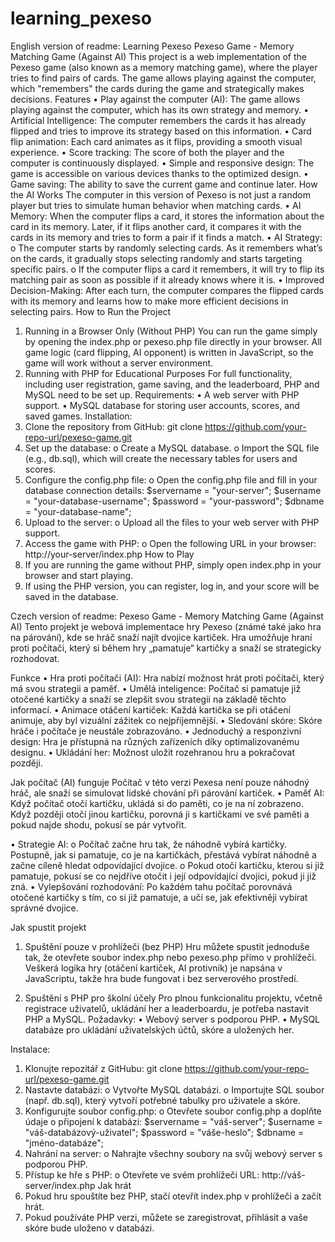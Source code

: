 # learning_pexeso
English version of readme:
Learning Pexeso
Pexeso Game - Memory Matching Game (Against AI)
This project is a web implementation of the Pexeso game (also known as a memory matching game), where the player tries to find pairs of cards. The game allows playing against the computer, which "remembers" the cards during the game and strategically makes decisions.
Features
•	Play against the computer (AI): The game allows playing against the computer, which has its own strategy and memory.
•	Artificial Intelligence: The computer remembers the cards it has already flipped and tries to improve its strategy based on this information.
•	Card flip animation: Each card animates as it flips, providing a smooth visual experience.
•	Score tracking: The score of both the player and the computer is continuously displayed.
•	Simple and responsive design: The game is accessible on various devices thanks to the optimized design.
•	Game saving: The ability to save the current game and continue later.
How the AI Works
The computer in this version of Pexeso is not just a random player but tries to simulate human behavior when matching cards.
•	AI Memory: When the computer flips a card, it stores the information about the card in its memory. Later, if it flips another card, it compares it with the cards in its memory and tries to form a pair if it finds a match.
•	AI Strategy:
o	The computer starts by randomly selecting cards. As it remembers what’s on the cards, it gradually stops selecting randomly and starts targeting specific pairs.
o	If the computer flips a card it remembers, it will try to flip its matching pair as soon as possible if it already knows where it is.
•	Improved Decision-Making: After each turn, the computer compares the flipped cards with its memory and learns how to make more efficient decisions in selecting pairs.
How to Run the Project
1. Running in a Browser Only (Without PHP)
You can run the game simply by opening the index.php or pexeso.php file directly in your browser. All game logic (card flipping, AI opponent) is written in JavaScript, so the game will work without a server environment.
2. Running with PHP for Educational Purposes
For full functionality, including user registration, game saving, and the leaderboard, PHP and MySQL need to be set up.
Requirements:
•	A web server with PHP support.
•	MySQL database for storing user accounts, scores, and saved games.
Installation:
1.	Clone the repository from GitHub:
git clone https://github.com/your-repo-url/pexeso-game.git
2.	Set up the database:
o	Create a MySQL database.
o	Import the SQL file (e.g., db.sql), which will create the necessary tables for users and scores.
3.	Configure the config.php file:
o	Open the config.php file and fill in your database connection details:
$servername = "your-server";
$username = "your-database-username";
$password = "your-password";
$dbname = "your-database-name";
4.	Upload to the server:
o	Upload all the files to your web server with PHP support.
5.	Access the game with PHP:
o	Open the following URL in your browser:
http://your-server/index.php
How to Play
1.	If you are running the game without PHP, simply open index.php in your browser and start playing.
2.	If using the PHP version, you can register, log in, and your score will be saved in the database.

Czech version of readme:
Pexeso Game - Memory Matching Game (Against AI)
Tento projekt je webová implementace hry Pexeso (známé také jako hra na párování), kde se hráč snaží najít dvojice kartiček. Hra umožňuje hraní proti počítači, který si během hry „pamatuje“ kartičky a snaží se strategicky rozhodovat.

Funkce
•	Hra proti počítači (AI): Hra nabízí možnost hrát proti počítači, který má svou strategii a paměť.
•	Umělá inteligence: Počítač si pamatuje již otočené kartičky a snaží se zlepšit svou strategii na základě těchto informací.
•	Animace otáčení kartiček: Každá kartička se při otáčení animuje, aby byl vizuální zážitek co nejpříjemnější.
•	Sledování skóre: Skóre hráče i počítače je neustále zobrazováno.
•	Jednoduchý a responzivní design: Hra je přístupná na různých zařízeních díky optimalizovanému designu.
•	Ukládání her: Možnost uložit rozehranou hru a pokračovat později.

Jak počítač (AI) funguje
Počítač v této verzi Pexesa není pouze náhodný hráč, ale snaží se simulovat lidské chování při párování kartiček.
•	Paměť AI: Když počítač otočí kartičku, ukládá si do paměti, co je na ní zobrazeno. Když později otočí jinou kartičku, porovná ji s kartičkami ve své paměti a pokud najde shodu, pokusí se pár vytvořit.

•	Strategie AI:
o	Počítač začne hru tak, že náhodně vybírá kartičky. Postupně, jak si pamatuje, co je na kartičkách, přestává vybírat náhodně a začne cíleně hledat odpovídající dvojice.
o	Pokud otočí kartičku, kterou si již pamatuje, pokusí se co nejdříve otočit i její odpovídající dvojici, pokud ji již zná.
•	Vylepšování rozhodování: Po každém tahu počítač porovnává otočené kartičky s tím, co si již pamatuje, a učí se, jak efektivněji vybírat správné dvojice.

Jak spustit projekt
1. Spuštění pouze v prohlížeči (bez PHP)
Hru můžete spustit jednoduše tak, že otevřete soubor index.php nebo pexeso.php přímo v prohlížeči. Veškerá logika hry (otáčení kartiček, AI protivník) je napsána v JavaScriptu, takže hra bude fungovat i bez serverového prostředí.

2. Spuštění s PHP pro školní účely
Pro plnou funkcionalitu projektu, včetně registrace uživatelů, ukládání her a leaderboardu, je potřeba nastavit PHP a MySQL.
Požadavky:
•	Webový server s podporou PHP.
•	MySQL databáze pro ukládání uživatelských účtů, skóre a uložených her.

Instalace:
1.	Klonujte repozitář z GitHubu:
git clone https://github.com/your-repo-url/pexeso-game.git
2.	Nastavte databázi:
o	Vytvořte MySQL databázi.
o	Importujte SQL soubor (např. db.sql), který vytvoří potřebné tabulky pro uživatele a skóre.
3.	Konfigurujte soubor config.php:
o	Otevřete soubor config.php a doplňte údaje o připojení k databázi:
$servername = "váš-server";
$username = "váš-databázový-uživatel";
$password = "váše-heslo";
$dbname = "jméno-databáze";
4.	Nahrání na server:
o	Nahrajte všechny soubory na svůj webový server s podporou PHP.
5.	Přístup ke hře s PHP:
o	Otevřete ve svém prohlížeči URL:
http://váš-server/index.php
Jak hrát
1.	Pokud hru spouštíte bez PHP, stačí otevřít index.php v prohlížeči a začít hrát.
2.	Pokud používáte PHP verzi, můžete se zaregistrovat, přihlásit a vaše skóre bude uloženo v databázi.




